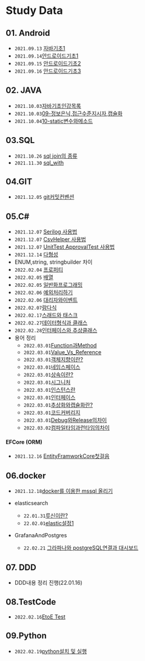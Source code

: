 # Study Data

## 01. Android

- `2021.09.13`  [자바기초1](./01.Android/0913/01.자바기초1/2021.09.13_자바기초정리1.md)
- `2021.09.14`[안드로이드기초1](./01.Android/0914/01.안드로이드1/2021년09월14일_안드로이드1.md)
- `2021.09.15` [안드로이드기초2](./01.Android/0915/01.안드로이드2/2021.09.15_안드로이드2.md)
- `2021.09.16` [안드로이드기초3](./01.Android/0916/01.안드로이드3/2021.09.16_안드로이드3.md)

## 02. JAVA

- `2021.10.03`[자바기초인강목록](./02.JAVA/1003/01.자바기초인강목록/윤성우열혈자바기초인강.md)
- `2021.10.03`[09-정보은닉,접근수준지시자,캡슐화](./02.JAVA/1003/02.정보은닉과캡슐화/2021.10.03_정보은닉과캡슐화.md)
- `2021.10.04`[10-static변수와메소드](./02.JAVA/1004/2021.10.04_java-static.md)

## 03.SQL

- `2021.10.26` [sql join의 종류](./03.SQL/2021/10/1026/2021년10월26일_join의종류.md)
- `2021.11.30` [sql_with](./03.SQL/2021/11/1130/WITH/2021.11.30_SQL문의WITH.md)

## 04.GIT

-  `2021.12.05` [git커밋컨벤션](./04.GIT/2021/12/1205/git커밋컨벤션/Git커밋할때사용하는개발컨벤션.md)

## 05.C#

- `2021.12.07` [Serilog 사용법](./05.Csharp/2021/12/1207/Serilog/2021.12.07_Serilog사용법.md)
- `2021.12.07` [CsvHelper 사용법](./05.Csharp/2021/12/1207/CsvHelper/2021.12.07_CsvHelper사용법.md)
- `2021.12.07` [UnitTest ApprovalTest 사용법](./05.Csharp/2021/12/1207/UnitTest/ApprovalTest/2021.12.07_UnitTest(ApprovalTests,coverlet-coverage).md)
- `2021.12.14` [다형성](./05.Csharp/2021/12/1214/다형성.md)
- ENUM,string, stringbuilder 차이 
- `2022.02.04` [프로퍼티](./05.Csharp/2022/02/0204/프로퍼티/22.02.04_Csharp프로퍼티.md)
- `2022.02.05` [배열](./05.Csharp/2022/02/0205/배열/22.02.05_Csharp배열.md)
- `2022.02.05` [일반화프로그래밍](./05.Csharp/2022/02/0205/일반화프로그래밍/22.02.05_Csharp일반화프로그래밍.md)
- `2022.02.06` [예외처리하기](./05.Csharp/2022/02/0206/예외처리하기/22.02.06_Csharp예외처리하기.md)
- `2022.02.06` [대리자와이벤트](./05.Csharp/2022/02/0206/대리자와이벤트/22.02.06_Csharp대리자와이벤트.md)
- `2022.02.07`[람다식](./05.Csharp/2022/02/0207/람다식/22.02.07_Csharp람다식.md)
- `2022.02.17`[스래드와 태스크](./05.Csharp/2022/02/스래드와태스크/0217/스레드와태스크/22.02.17_스레드와태스크.md)
- `2022.02.27`[데이터형식과 클래스](./05.Csharp/2022/02/0226/22.02.26_데이터형식과클래스.md)
- `2022.02.28`[인터페이스와 추상클래스](./05.Csharp/2022/인터페이스와추상클래스/22.02.28_인터페이스와추상클래스.md)
- 용어 정리
  - `2022.03.01`[Function과Method](./05.Csharp/2022/객체지향/22.03.01_Function과Method.md)
  - `2022.03.01`[Value_Vs_Reference](./05.Csharp/2022/객체지향/22.03.01_Value_Vs_Reference.md)
  - `2022.03.01`[객체지향이란?](./05.Csharp/2022/객체지향/22.03.01_객체지향이란.md)
  - `2022.03.01`[네임스페이스](./05.Csharp/2022/객체지향/22.03.01_네임스페이스.md)
  - `2022.03.01`[상속이란?](./05.Csharp/2022/객체지향/22.03.01_상속이란.md)
  - `2022.03.01`[시그니처](./05.Csharp/2022/객체지향/22.03.01_시그니처.md)
  - `2022.03.01`[인스턴스란](./05.Csharp/2022/객체지향/22.03.01_인스턴스란.md)
  - `2022.03.01`[인터페이스](./05.Csharp/2022/객체지향/22.03.01_인터페이스.md)
  - `2022.03.01`[추상화와캡슐화란?](./05.Csharp/2022/객체지향/22.03.01_추상화와캡슐화란.md)
  - `2022.03.01`[코드커버리지](./05.Csharp/2022/객체지향/22.03.01_코드커버리지.md)
  - `2022.03.01`[Debug와Release의차이](./05.Csharp/2022/객체지향/22.03.02_Debug와Release의차이.md)
  - `2022.03.02`[컴파일타임과런타임의차이](./05.Csharp/2022/객체지향/22.03.02_컴파일타임과런타임의차이.md)

#### EFCore (ORM)
- `2021.12.16` [EntityFramworkCore첫걸음](./05.Csharp/2021/EFCore/2021/1206/2021.12.16_EFCore06.EntityFramworkCore첫걸음.md)
## 06.docker

- `2021.12.18`[docker를 이용한 mssql 올리기](./06Docker/2021/1218/2021.12.18_Docker_portsNotAvailable.md)
- elasticsearch
  - `22.01.31`[루신이란?](./06Docker/2022/01/0131/elk/22.01.31_Lucene이란.md)
  - `22.02.01`[elastic설정1](./06Docker/2022/02/01/elk/22.02.01_ElasticSearch1.md)

- GrafanaAndPostgres
  - `22.02.21` [그라파나와 postgreSQL연결과 대시보드](./06Docker/0.GrafanaAndPostgres/22.02.21_GrafanaAndPostgres-Connect.md)

## 07. DDD
- DDD내용 정리 진행(22.01.16)

## 08.TestCode
- `2022.02.16`[EtoE Test](./08.TestCode/2022/0216/22.02.16_CICD를위한E2ETEST.md)
## 09.Python
- `2022.02.19`[python설치 및 실행 ](./09.Python/0.python설정/2022/0219/python/22.02.19_python설치및실행.md)
